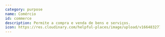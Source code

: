 ```yaml
---
category: purpose
name: Comércio
id: commerce
description: Permite a compra e venda de bens e serviços.
icon: https://res.cloudinary.com/helpful-places/image/upload/v1664832771/dtpr-icons/purpose/commerce_jstlaw.svg
---
```


